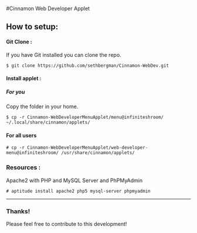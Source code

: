 #Cinnamon Web Developer Applet

## How to setup:

  	
#### Git Clone :

If you have Git installed you can clone the repo.

    $ git clone https://github.com/sethbergman/Cinnamon-WebDev.git
    

#### Install applet :

##### For you
Copy the folder in your home.

    $ cp -r Cinnamon-WebDeveloperMenuApplet/menu@infiniteshroom/ ~/.local/share/cinnamon/applets/

#### For all users

    # cp -r Cinnamon-WebDeveloperMenuApplet/web-developer-menu@infiniteshroom/ /usr/share/cinnamon/applets/
    
    
### Resources :

Apache2 with PHP and MySQL Server and PhPMyAdmin

    # aptitude install apache2 php5 mysql-server phpmyadmin

***  
		
### Thanks!

Please feel free to contribute to this development!
